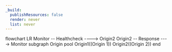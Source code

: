 ```yaml
---
_build:
  publishResources: false
  render: never
  list: never
---
```


<div class="mermaid">
    flowchart LR
    Monitor -- Healthcheck ----> Origin2
    Origin2 -- Response ----> Monitor
    subgraph Origin pool
    Origin1((Origin 1))
    Origin2((Origin 2))
    end
</div>
